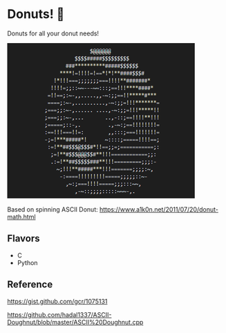 # Donuts! 🍩

Donuts for all your donut needs!

![donut](screenshot/donut.gif)

Based on spinning ASCII Donut: https://www.a1k0n.net/2011/07/20/donut-math.html

## Flavors

* C
* Python

## Reference

https://gist.github.com/gcr/1075131

https://github.com/hadal1337/ASCII-Doughnut/blob/master/ASCII%20Doughnut.cpp

